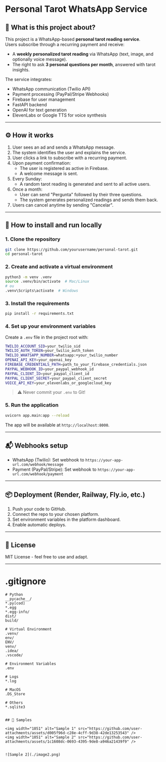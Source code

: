 # Personal Tarot WhatsApp Service

## 📖 What is this project about?

This project is a WhatsApp-based **personal tarot reading service**.  
Users subscribe through a recurring payment and receive:
- A **weekly personalized tarot reading** via WhatsApp (text, image, and optionally voice message).
- The right to ask **3 personal questions per month**, answered with tarot insights.

The service integrates:
- WhatsApp communication (Twilio API)
- Payment processing (PayPal/Stripe Webhooks)
- Firebase for user management
- FastAPI backend
- OpenAI for text generation
- ElevenLabs or Google TTS for voice synthesis

---

## ⚙️ How it works

1. User sees an ad and sends a WhatsApp message.
2. The system identifies the user and explains the service.
3. User clicks a link to subscribe with a recurring payment.
4. Upon payment confirmation:
   - The user is registered as active in Firebase.
   - A welcome message is sent.
5. Every Sunday:
   - A random tarot reading is generated and sent to all active users.
6. Once a month:
   - User can send "Pergunta" followed by their three questions.
   - The system generates personalized readings and sends them back.
7. Users can cancel anytime by sending "Cancelar".

---

## 🚀 How to install and run locally

### 1. Clone the repository

```bash
git clone https://github.com/yourusername/personal-tarot.git
cd personal-tarot
```

### 2. Create and activate a virtual environment

```bash
python3 -m venv .venv
source .venv/bin/activate  # Mac/Linux
# ou
.venv\Scripts\activate  # Windows
```

### 3. Install the requirements

```bash
pip install -r requirements.txt
```

### 4. Set up your environment variables

Create a `.env` file in the project root with:

```bash
TWILIO_ACCOUNT_SID=your_twilio_sid
TWILIO_AUTH_TOKEN=your_twilio_auth_token
TWILIO_WHATSAPP_NUMBER=whatsapp:+your_twilio_number
OPENAI_API_KEY=your_openai_key
FIREBASE_CREDENTIALS_PATH=path_to_your_firebase_credentials.json
PAYPAL_WEBHOOK_ID=your_paypal_webhook_id
PAYPAL_CLIENT_ID=your_paypal_client_id
PAYPAL_CLIENT_SECRET=your_paypal_client_secret
VOICE_API_KEY=your_elevenlabs_or_googlecloud_key
```

> ⚠️ Never commit your `.env` to Git!

### 5. Run the application

```bash
uvicorn app.main:app --reload
```

The app will be available at `http://localhost:8000`.

---

## 📬 Webhooks setup

- WhatsApp (Twilio): Set webhook to `https://your-app-url.com/webhook/message`
- Payment (PayPal/Stripe): Set webhook to `https://your-app-url.com/webhook/payment`

---

## 📦 Deployment (Render, Railway, Fly.io, etc.)

1. Push your code to GitHub.
2. Connect the repo to your chosen platform.
3. Set environment variables in the platform dashboard.
4. Enable automatic deploys.

---

## 📄 License

MIT License - feel free to use and adapt.

---

# .gitignore

```
# Python
__pycache__/
*.py[cod]
*.egg
*.egg-info/
dist/
build/

# Virtual Environment
.venv/
env/
ENV/
venv/
.idea/
.vscode/

# Environment Variables
.env

# Logs
*.log

# MacOS
.DS_Store

# Others
*.sqlite3


## 📸 Samples

<img width="1051" alt="Sample 1" src="https://github.com/user-attachments/assets/d005f96d-c28e-4cff-9d38-42de13253543" />
<img width="1051" alt="Sample 2" src="https://github.com/user-attachments/assets/1c1608dc-0693-4395-9de8-a946a21439f9" />


![Sample 2](./image2.png)
